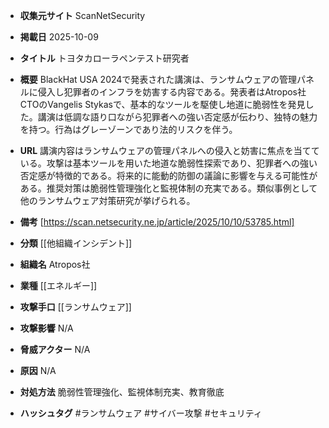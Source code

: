 - **収集元サイト**
ScanNetSecurity

- **掲載日**
2025-10-09

- **タイトル**
トヨタカローラペンテスト研究者

- **概要**
BlackHat USA 2024で発表された講演は、ランサムウェアの管理パネルに侵入し犯罪者のインフラを妨害する内容である。発表者はAtropos社CTOのVangelis Stykasで、基本的なツールを駆使し地道に脆弱性を発見した。講演は低調な語り口ながら犯罪者への強い否定感が伝わり、独特の魅力を持つ。行為はグレーゾーンであり法的リスクを伴う。

- **URL**
講演内容はランサムウェアの管理パネルへの侵入と妨害に焦点を当てている。攻撃は基本ツールを用いた地道な脆弱性探索であり、犯罪者への強い否定感が特徴的である。将来的に能動的防御の議論に影響を与える可能性がある。推奨対策は脆弱性管理強化と監視体制の充実である。類似事例として他のランサムウェア対策研究が挙げられる。

- **備考**
[https://scan.netsecurity.ne.jp/article/2025/10/10/53785.html]

- **分類**
[[他組織インシデント]]

- **組織名**
Atropos社

- **業種**
[[エネルギー]]

- **攻撃手口**
[[ランサムウェア]]

- **攻撃影響**
N/A

- **脅威アクター**
N/A

- **原因**
N/A

- **対処方法**
脆弱性管理強化、監視体制充実、教育徹底

- **ハッシュタグ**
#ランサムウェア #サイバー攻撃 #セキュリティ
